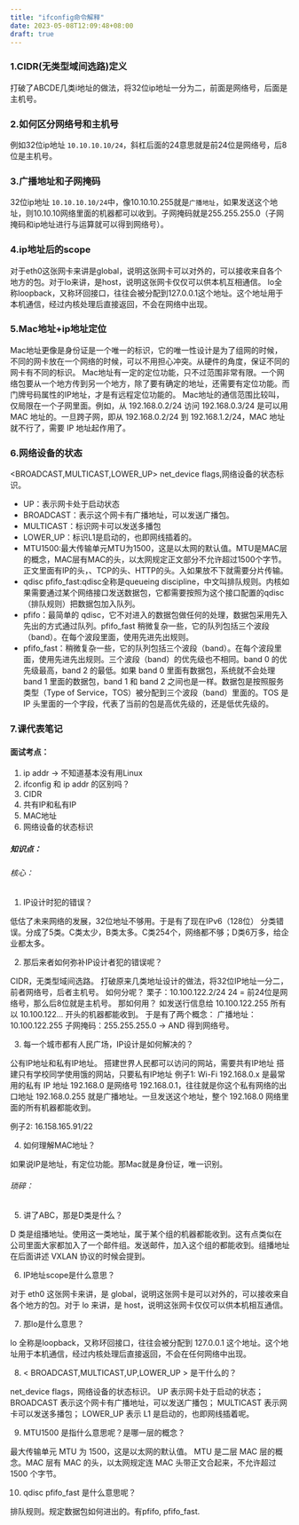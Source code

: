 ```yaml
---
title: "ifconfig命令解释"
date: 2023-05-08T12:09:48+08:00
draft: true
---
```


### 1.CIDR(无类型域间选路)定义
打破了ABCDE几类i地址的做法，将32位ip地址一分为二，前面是网络号，后面是主机号。

### 2.如何区分网络号和主机号
例如32位ip地址 `10.10.10.10/24`，斜杠后面的24意思就是前24位是网络号，后8位是主机号。

### 3.广播地址和子网掩码
32位ip地址 `10.10.10.10/24`中，像10.10.10.255就是`广播地址`，如果发送这个地址，则10.10.10网络里面的机器都可以收到。子网掩码就是255.255.255.0（子网掩码和ip地址进行与运算就可以得到网络号）。

### 4.ip地址后的scope
对于eth0这张网卡来讲是global，说明这张网卡可以对外的，可以接收来自各个地方的包。对于lo来讲，是host，说明这张网卡仅仅可以供本机互相通信。
lo全称loopback，又称环回接口，往往会被分配到127.0.0.1这个地址。这个地址用于本机通信，经过内核处理后直接返回，不会在网络中出现。

### 5.Mac地址+ip地址定位
Mac地址更像是身份证是一个唯一的标识，它的唯一性设计是为了组网的时候，不同的网卡放在一个网络的时候，可以不用担心冲突。从硬件的角度，保证不同的网卡有不同的标识。
Mac地址有一定的定位功能，只不过范围非常有限。一个网络包要从一个地方传到另一个地方，除了要有确定的地址，还需要有定位功能。而门牌号码属性的IP地址，才是有远程定位功能的。
Mac地址的通信范围比较叫，仅局限在一个子网里面。例如，从 192.168.0.2/24 访问 192.168.0.3/24 是可以用 MAC 地址的。一旦跨子网，即从 192.168.0.2/24 到 192.168.1.2/24，MAC 地址就不行了，需要 IP 地址起作用了。

### 6.网络设备的状态
<BROADCAST,MULTICAST,LOWER_UP> net_device flags,网络设备的状态标识。
- UP：表示网卡处于启动状态
- BROADCAST：表示这个网卡有广播地址，可以发送广播包。
- MULTICAST：标识网卡可以发送多播包
- LOWER_UP：标识L1是启动的，也即网线插着的。
- MTU1500:最大传输单元MTU为1500，这是以太网的默认值。MTU是MAC层的概念，MAC层有MAC的头，以太网规定正文部分不允许超过1500个字节。正文里面有IP的头，、TCP的头、HTTP的头。入如果放不下就需要分片传输。
- qdisc pfifo_fast:qdisc全称是queueing discipline，中文叫排队规则。内核如果需要通过某个网络接口发送数据包，它都需要按照为这个接口配置的qdisc（排队规则）把数据包加入队列。
- pfifo：最简单的 qdisc，它不对进入的数据包做任何的处理，数据包采用先入先出的方式通过队列。pfifo_fast 稍微复杂一些，它的队列包括三个波段（band）。在每个波段里面，使用先进先出规则。
- pfifo_fast：稍微复杂一些，它的队列包括三个波段（band）。在每个波段里面，使用先进先出规则。三个波段（band）的优先级也不相同。band 0 的优先级最高，band 2 的最低。如果 band 0 里面有数据包，系统就不会处理 band 1 里面的数据包，band 1 和 band 2 之间也是一样。数据包是按照服务类型（Type of Service，TOS）被分配到三个波段（band）里面的。TOS 是 IP 头里面的一个字段，代表了当前的包是高优先级的，还是低优先级的。


### 7.课代表笔记


#### 面试考点：
	
1.  ip addr → 不知道基本没有用Linux
2.  ifconfig 和 ip addr 的区别吗？
3.  CIDR
4.  共有IP和私有IP
5.  MAC地址
6.  网络设备的状态标识

##### 知识点：
	
###### 核心：
	
1. IP设计时犯的错误？
	
低估了未来网络的发展，32位地址不够用。于是有了现在IPv6（128位）
分类错误。分成了5类。C类太少，B类太多。C类254个，网络都不够；D类6万多，给企业都太多。
	
2. 那后来者如何弥补IP设计者犯的错误呢？
	
CIDR，无类型域间选路。
打破原来几类地址设计的做法，将32位IP地址一分二，前者网络号，后者主机号。
如何分呢？
栗子：10.100.122.2/24
24 = 前24位是网络号，那么后8位就是主机号。
那如何用？
如发送行信息给 10.100.122.255
所有以 10.100.122... 开头的机器都能收到。
于是有了两个概念：
广播地址：10.100.122.255
子网掩码：255.255.255.0 -> AND 得到网络号。
	
3. 每一个城市都有人民广场，IP设计是如何解决的？
	
公有IP地址和私有IP地址。
搭建世界人民都可以访问的网站，需要共有IP地址
搭建只有学校同学使用饿的网站，只要私有IP地址
例子1: Wi-Fi
 192.168.0.x 是最常用的私有 IP 地址
192.168.0 是网络号
192.168.0.1，往往就是你这个私有网络的出口地址
192.168.0.255 就是广播地址。一旦发送这个地址，整个 192.168.0 网络里面的所有机器都能收到。

例子2: 16.158.165.91/22

4. 如何理解MAC地址？
	
如果说IP是地址，有定位功能。那Mac就是身份证，唯一识别。
	
###### 琐碎：
	
5. 讲了ABC，那是D类是什么？
	
D 类是组播地址。使用这一类地址，属于某个组的机器都能收到。这有点类似在公司里面大家都加入了一个邮件组。发送邮件，加入这个组的都能收到。组播地址在后面讲述 VXLAN 协议的时候会提到。
	
6. IP地址scope是什么意思？
	
对于 eth0 这张网卡来讲，是 global，说明这张网卡是可以对外的，可以接收来自各个地方的包。对于 lo 来讲，是 host，说明这张网卡仅仅可以供本机相互通信。
	
7. 那lo是什么意思？
	
lo 全称是loopback，又称环回接口，往往会被分配到 127.0.0.1 这个地址。这个地址用于本机通信，经过内核处理后直接返回，不会在任何网络中出现。
	
8. < BROADCAST,MULTICAST,UP,LOWER_UP > 是干什么的？
	
net_device flags，网络设备的状态标识。
UP 表示网卡处于启动的状态；
BROADCAST 表示这个网卡有广播地址，可以发送广播包；
MULTICAST 表示网卡可以发送多播包；
LOWER_UP 表示 L1 是启动的，也即网线插着呢。
	
9. MTU1500 是指什么意思呢？是哪一层的概念？
	
最大传输单元 MTU 为 1500，这是以太网的默认值。
MTU 是二层 MAC 层的概念。MAC 层有 MAC 的头，以太网规定连 MAC 头带正文合起来，不允许超过 1500 个字节。
	
10. qdisc pfifo_fast 是什么意思呢？
	
排队规则。规定数据包如何进出的。有pfifo, pfifo_fast. 